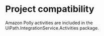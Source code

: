 ﻿# Project compatibility

Amazon Polly activities are included in the
                UiPath.IntegrationService.Activities package.




|  |
| ---

